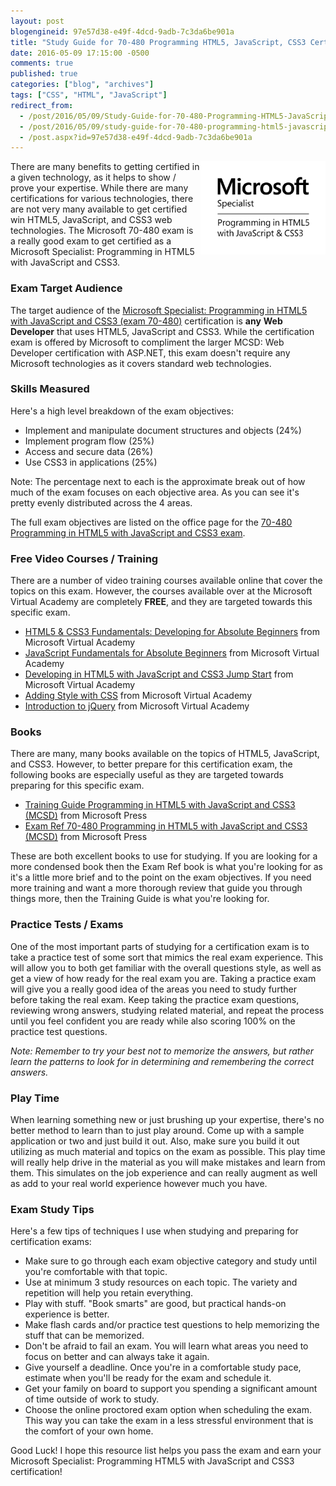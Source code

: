 ```yaml
---
layout: post
blogengineid: 97e57d38-e49f-4dcd-9adb-7c3da6be901a
title: "Study Guide for 70-480 Programming HTML5, JavaScript, CSS3 Certification Exam"
date: 2016-05-09 17:15:00 -0500
comments: true
published: true
categories: ["blog", "archives"]
tags: ["CSS", "HTML", "JavaScript"]
redirect_from: 
  - /post/2016/05/09/Study-Guide-for-70-480-Programming-HTML5-JavaScript-CSS3-Certification-Exam1
  - /post/2016/05/09/study-guide-for-70-480-programming-html5-javascript-css3-certification-exam1
  - /post.aspx?id=97e57d38-e49f-4dcd-9adb-7c3da6be901a
---
```

<!-- more -->

<img style="float: right;" src="/images/posts/2016/05/MS_ProgHTML5JSCSS.png" alt="" width="200px" />There are many benefits to getting certified in a given technology, as it helps to show / prove your expertise. While there are many certifications for various technologies, there are not very many available to get certified win HTML5, JavaScript, and CSS3 web technologies. The Microsoft 70-480 exam is a really good exam to get certified as a Microsoft Specialist: Programming in HTML5 with JavaScript and CSS3.
<h3>Exam Target Audience</h3>

The target audience of the <a href="https://www.microsoft.com/en-us/learning/exam-70-480.aspx" target="_blank">Microsoft Specialist: Programming in HTML5 with JavaScript and CSS3 (exam 70-480)</a> certification is **any** **Web Developer** that uses HTML5, JavaScript and CSS3. While the certification exam is offered by Microsoft to compliment the larger MCSD: Web Developer certification with ASP.NET, this exam doesn't require any Microsoft technologies as it covers standard web technologies.
<h3>Skills Measured</h3>

Here's a high level breakdown of the exam objectives:
<ul>
<li>Implement and manipulate document structures and objects (24%)</li>
<li>Implement program flow (25%)</li>
<li>Access and secure data (26%)</li>
<li>Use CSS3 in applications (25%)</li>
</ul>

Note: The percentage next to each is the approximate break out of how much of the exam focuses on each objective area. As you can see it's pretty evenly distributed across the 4 areas.

The full exam objectives are listed on the office page for the <a href="https://www.microsoft.com/en-us/learning/exam-70-480.aspx" target="_blank">70-480 Programming in HTML5 with JavaScript and CSS3 exam</a>.
<h3>Free Video Courses / Training</h3>

There are a number of video training courses available online that cover the topics on this exam. However, the courses available over at the Microsoft Virtual Academy are completely **FREE**, and they are targeted towards this specific exam.
<ul>
<li><a href="https://mva.microsoft.com/en-US/training-courses/html5-css3-fundamentals-development-for-absolute-beginners-14207?l=Y4COscFfB_7500115888" target="_blank">HTML5 &amp; CSS3 Fundamentals: Developing for Absolute Beginners</a> from Microsoft Virtual Academy</li>
<li><a href="https://mva.microsoft.com/en-US/training-courses/javascript-fundamentals-for-absolute-beginners-14194?l=DmF3TY1eB_9500115888" target="_blank">JavaScript Fundamentals for Absolute Beginners</a> from Microsoft Virtual Academy</li>
<li><a href="https://mva.microsoft.com/en-US/training-courses/developing-in-html5-with-javascript-and-css3-jump-start-8223?l=lCnp5kIy_5104984382" target="_blank">Developing in HTML5 with JavaScript and CSS3 Jump Start</a> from Microsoft Virtual Academy</li>
<li><a href="https://mva.microsoft.com/en-US/training-courses/adding-style-with-css-8474?l=WQPS1WXz_9104984382" target="_blank">Adding Style with CSS</a> from Microsoft Virtual Academy</li>
<li><a href="https://mva.microsoft.com/en-US/training-courses/introduction-to-jquery-8429?l=oqWOPtKz_4104984382" target="_blank">Introduction to jQuery</a> from Microsoft Virtual Academy</li>
</ul>
<h3>Books</h3>

There are many, many books available on the topics of HTML5, JavaScript, and CSS3. However, to better prepare for this certification exam, the following books are especially useful as they are targeted towards preparing for this specific exam.
<ul>
<li><a href="http://amzn.to/29R7O4k" target="_blank">Training Guide Programming in HTML5 with JavaScript and CSS3 (MCSD)</a> from Microsoft Press</li>
<li><a href="http://amzn.to/2aczEWn" target="_blank">Exam Ref 70-480 Programming in HTML5 with JavaScript and CSS3 (MCSD)</a> from Microsoft Press</li>
</ul>

These are both excellent books to use for studying. If you are looking for a more condensed book then the Exam Ref book is what you're looking for as it's a little more brief and to the point on the exam objectives. If you need more training and want a more thorough review that guide you through things more, then the Training Guide is what you're looking for.
<h3>Practice Tests / Exams</h3>

One of the most important parts of studying for a certification exam is to take a practice test of some sort that mimics the real exam experience. This will allow you to both get familiar with the overall questions style, as well as get a view of how ready for the real exam you are. Taking a practice exam will give you a really good idea of the areas you need to study further before taking the real exam. Keep taking the practice exam questions, reviewing wrong answers, studying related material, and repeat the process until you feel confident you are ready while also scoring 100% on the practice test questions.

*Note: Remember to try your best not to memorize the answers, but rather learn the patterns to look for in determining and remembering the correct answers.*
<h3>Play Time</h3>

When learning something new or just brushing up your expertise, there's no better method to learn than to just play around. Come up with a sample application or two and just build it out. Also, make sure you build it out utilizing as much material and topics on the exam as possible. This play time will really help drive in the material as you will make mistakes and learn from them. This simulates on the job experience and can really augment as well as add to your real world experience however much you have.
<h3>Exam Study Tips</h3>

Here's a few tips of techniques I use when studying and preparing for certification exams:
<ul>
<li>Make sure to go through each exam objective category and study until you're comfortable with that topic.</li>
<li>Use at minimum 3 study resources on each topic. The variety and repetition will help you retain everything.</li>
<li>Play with stuff. "Book smarts" are good, but practical hands-on experience is better.</li>
<li>Make flash cards and/or practice test questions to help memorizing the stuff that can be memorized.</li>
<li>Don't be afraid to fail an exam. You will learn what areas you need to focus on better and can always take it again.</li>
<li>Give yourself a deadline. Once you're in a comfortable study pace, estimate when you'll be ready for the exam and schedule it.</li>
<li>Get your family on board to support you spending a significant amount of time outside of work to study.</li>
<li>Choose the online proctored exam option when scheduling the exam. This way you can take the exam in a less stressful environment that is the comfort of your own home.</li>
</ul>

Good Luck! I hope this resource list helps you pass the exam and earn your Microsoft Specialist: Programming HTML5 with JavaScript and CSS3 certification!
